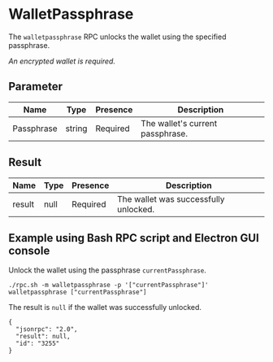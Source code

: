 # WalletPassphrase
The `walletpassphrase` RPC unlocks the wallet using the specified passphrase.

_An encrypted wallet is required._

## Parameter
Name       | Type   | Presence | Description
---------- | ------ | -------- | -----------------------------------------------
Passphrase | string | Required | The wallet's current passphrase.

## Result
Name   | Type | Presence | Description
------ | ---- | -------- | -----------------------------------------------------
result | null | Required | The wallet was successfully unlocked.

## Example using Bash RPC script and Electron GUI console
Unlock the wallet using the passphrase `currentPassphrase`.

```
./rpc.sh -m walletpassphrase -p '["currentPassphrase"]'
walletpassphrase ["currentPassphrase"]
```

The result is `null` if the wallet was successfully unlocked.

```
{
  "jsonrpc": "2.0",
  "result": null,
  "id": "3255"
}
```
